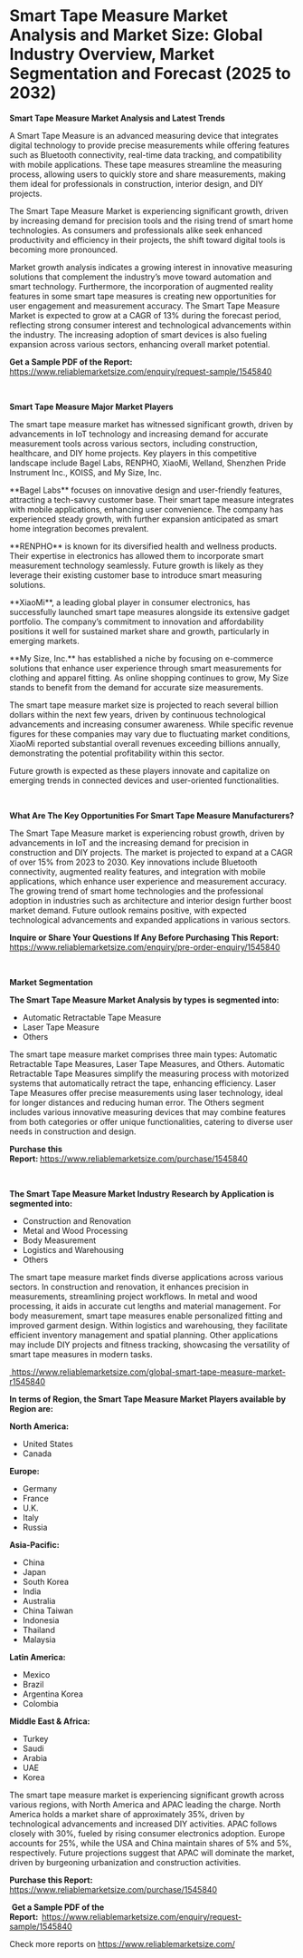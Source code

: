 <p><h1>Smart Tape Measure Market Analysis and Market Size: Global Industry Overview, Market Segmentation and Forecast (2025 to 2032)</h1></p><p><strong>Smart Tape Measure Market Analysis and Latest Trends</strong></p>
<p><p>A Smart Tape Measure is an advanced measuring device that integrates digital technology to provide precise measurements while offering features such as Bluetooth connectivity, real-time data tracking, and compatibility with mobile applications. These tape measures streamline the measuring process, allowing users to quickly store and share measurements, making them ideal for professionals in construction, interior design, and DIY projects.</p><p>The Smart Tape Measure Market is experiencing significant growth, driven by increasing demand for precision tools and the rising trend of smart home technologies. As consumers and professionals alike seek enhanced productivity and efficiency in their projects, the shift toward digital tools is becoming more pronounced. </p><p>Market growth analysis indicates a growing interest in innovative measuring solutions that complement the industry’s move toward automation and smart technology. Furthermore, the incorporation of augmented reality features in some smart tape measures is creating new opportunities for user engagement and measurement accuracy. The Smart Tape Measure Market is expected to grow at a CAGR of 13% during the forecast period, reflecting strong consumer interest and technological advancements within the industry. The increasing adoption of smart devices is also fueling expansion across various sectors, enhancing overall market potential.</p></p>
<p><strong>Get a Sample PDF of the Report:&nbsp;</strong> <a href="https://www.reliablemarketsize.com/enquiry/request-sample/1545840?utm_campaign=1939&utm_medium=2&utm_source=Github&utm_content=ia&utm_term=06022025&utm_id=smart-tape-measure">https://www.reliablemarketsize.com/enquiry/request-sample/1545840</a></p>
<p>&nbsp;</p>
<p><strong>Smart Tape Measure Major Market Players</strong></p>
<p><p>The smart tape measure market has witnessed significant growth, driven by advancements in IoT technology and increasing demand for accurate measurement tools across various sectors, including construction, healthcare, and DIY home projects. Key players in this competitive landscape include Bagel Labs, RENPHO, XiaoMi, Welland, Shenzhen Pride Instrument Inc., KOISS, and My Size, Inc.</p><p>**Bagel Labs** focuses on innovative design and user-friendly features, attracting a tech-savvy customer base. Their smart tape measure integrates with mobile applications, enhancing user convenience. The company has experienced steady growth, with further expansion anticipated as smart home integration becomes prevalent.</p><p>**RENPHO** is known for its diversified health and wellness products. Their expertise in electronics has allowed them to incorporate smart measurement technology seamlessly. Future growth is likely as they leverage their existing customer base to introduce smart measuring solutions.</p><p>**XiaoMi**, a leading global player in consumer electronics, has successfully launched smart tape measures alongside its extensive gadget portfolio. The company’s commitment to innovation and affordability positions it well for sustained market share and growth, particularly in emerging markets.</p><p>**My Size, Inc.** has established a niche by focusing on e-commerce solutions that enhance user experience through smart measurements for clothing and apparel fitting. As online shopping continues to grow, My Size stands to benefit from the demand for accurate size measurements.</p><p>The smart tape measure market size is projected to reach several billion dollars within the next few years, driven by continuous technological advancements and increasing consumer awareness. While specific revenue figures for these companies may vary due to fluctuating market conditions, XiaoMi reported substantial overall revenues exceeding billions annually, demonstrating the potential profitability within this sector. </p><p>Future growth is expected as these players innovate and capitalize on emerging trends in connected devices and user-oriented functionalities.</p></p>
<p>&nbsp;</p>
<p><strong>What Are The Key Opportunities For Smart Tape Measure Manufacturers?</strong></p>
<p><p>The Smart Tape Measure market is experiencing robust growth, driven by advancements in IoT and the increasing demand for precision in construction and DIY projects. The market is projected to expand at a CAGR of over 15% from 2023 to 2030. Key innovations include Bluetooth connectivity, augmented reality features, and integration with mobile applications, which enhance user experience and measurement accuracy. The growing trend of smart home technologies and the professional adoption in industries such as architecture and interior design further boost market demand. Future outlook remains positive, with expected technological advancements and expanded applications in various sectors.</p></p>
<p><strong>Inquire or Share Your Questions If Any Before Purchasing This Report:</strong> <a href="https://www.reliablemarketsize.com/enquiry/pre-order-enquiry/1545840?utm_campaign=1939&utm_medium=2&utm_source=Github&utm_content=ia&utm_term=06022025&utm_id=smart-tape-measure">https://www.reliablemarketsize.com/enquiry/pre-order-enquiry/1545840</a></p>
<p>&nbsp;</p>
<p><strong>Market Segmentation</strong></p>
<p><strong>The Smart Tape Measure Market Analysis by types is segmented into:</strong></p>
<p><ul><li>Automatic Retractable Tape Measure</li><li>Laser Tape Measure</li><li>Others</li></ul></p>
<p><p>The smart tape measure market comprises three main types: Automatic Retractable Tape Measures, Laser Tape Measures, and Others. Automatic Retractable Tape Measures simplify the measuring process with motorized systems that automatically retract the tape, enhancing efficiency. Laser Tape Measures offer precise measurements using laser technology, ideal for longer distances and reducing human error. The Others segment includes various innovative measuring devices that may combine features from both categories or offer unique functionalities, catering to diverse user needs in construction and design.</p></p>
<p><strong>Purchase this Report:&nbsp;</strong><a href="https://www.reliablemarketsize.com/purchase/1545840?utm_campaign=1939&utm_medium=2&utm_source=Github&utm_content=ia&utm_term=06022025&utm_id=smart-tape-measure">https://www.reliablemarketsize.com/purchase/1545840</a></p>
<p>&nbsp;</p>
<p><strong>The Smart Tape Measure Market Industry Research by Application is segmented into:</strong></p>
<p><ul><li>Construction and Renovation</li><li>Metal and Wood Processing</li><li>Body Measurement</li><li>Logistics and Warehousing</li><li>Others</li></ul></p>
<p><p>The smart tape measure market finds diverse applications across various sectors. In construction and renovation, it enhances precision in measurements, streamlining project workflows. In metal and wood processing, it aids in accurate cut lengths and material management. For body measurement, smart tape measures enable personalized fitting and improved garment design. Within logistics and warehousing, they facilitate efficient inventory management and spatial planning. Other applications may include DIY projects and fitness tracking, showcasing the versatility of smart tape measures in modern tasks.</p></p>
<p><a href="https://www.reliablemarketsize.com/global-smart-tape-measure-market-r1545840?utm_campaign=1939&utm_medium=2&utm_source=Github&utm_content=ia&utm_term=06022025&utm_id=smart-tape-measure">&nbsp;https://www.reliablemarketsize.com/global-smart-tape-measure-market-r1545840</a></p>
<p><strong>In terms of Region, the Smart Tape Measure Market Players available by Region are:</strong></p>
<p>
    <p> <strong> North America: </strong>
        <ul>
            <li>United States</li>
            <li>Canada</li>
        </ul>
        </p> 
    <p> <strong> Europe: </strong>
        <ul>
            <li>Germany</li>
            <li>France</li>
            <li>U.K.</li>
            <li>Italy</li>
            <li>Russia</li>
        </ul>
        </p> 
    <p> <strong> Asia-Pacific: </strong>
        <ul>
            <li>China</li>
            <li>Japan</li>
            <li>South Korea</li>
            <li>India</li>
            <li>Australia</li>
            <li>China Taiwan</li>
            <li>Indonesia</li>
            <li>Thailand</li>
            <li>Malaysia</li>
        </ul>
        </p> 
    <p> <strong> Latin America: </strong>
        <ul>
            <li>Mexico</li>
            <li>Brazil</li>
            <li>Argentina Korea</li>
            <li>Colombia</li>
        </ul>
        </p> 
    <p> <strong> Middle East & Africa: </strong>
        <ul>
            <li>Turkey</li>
            <li>Saudi</li>
            <li>Arabia</li>
            <li>UAE</li>
            <li>Korea</li>
        </ul>
    </p>
    </p>
<p><p>The smart tape measure market is experiencing significant growth across various regions, with North America and APAC leading the charge. North America holds a market share of approximately 35%, driven by technological advancements and increased DIY activities. APAC follows closely with 30%, fueled by rising consumer electronics adoption. Europe accounts for 25%, while the USA and China maintain shares of 5% and 5%, respectively. Future projections suggest that APAC will dominate the market, driven by burgeoning urbanization and construction activities.</p></p>
<p><strong>Purchase this Report: </strong><a href="https://www.reliablemarketsize.com/purchase/1545840?utm_campaign=1939&utm_medium=2&utm_source=Github&utm_content=ia&utm_term=06022025&utm_id=smart-tape-measure">https://www.reliablemarketsize.com/purchase/1545840</a></p>
<p>&nbsp;<strong>Get a Sample PDF of the Report:&nbsp;&nbsp;</strong><a href="https://www.reliablemarketsize.com/enquiry/request-sample/1545840?utm_campaign=1939&utm_medium=2&utm_source=Github&utm_content=ia&utm_term=06022025&utm_id=smart-tape-measure">https://www.reliablemarketsize.com/enquiry/request-sample/1545840</a></p>
<p><strong></strong></p>
<p>Check more reports on <a href="https://www.reliablemarketsize.com/?utm_campaign=1939&utm_medium=2&utm_source=Github&utm_content=ia&utm_term=06022025&utm_id=smart-tape-measure">https://www.reliablemarketsize.com/</a></p>